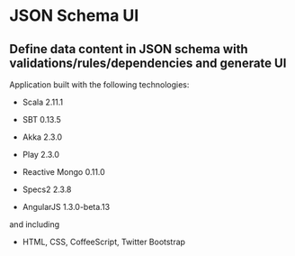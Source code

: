 JSON Schema UI
==============

Define data content in JSON schema with validations/rules/dependencies and generate UI
--------------------------------------------------------------------------------------

Application built with the following technologies:

- Scala 2.11.1

- SBT 0.13.5

- Akka 2.3.0

- Play 2.3.0

- Reactive Mongo 0.11.0

- Specs2 2.3.8

- AngularJS 1.3.0-beta.13

and including

- HTML, CSS, CoffeeScript, Twitter Bootstrap